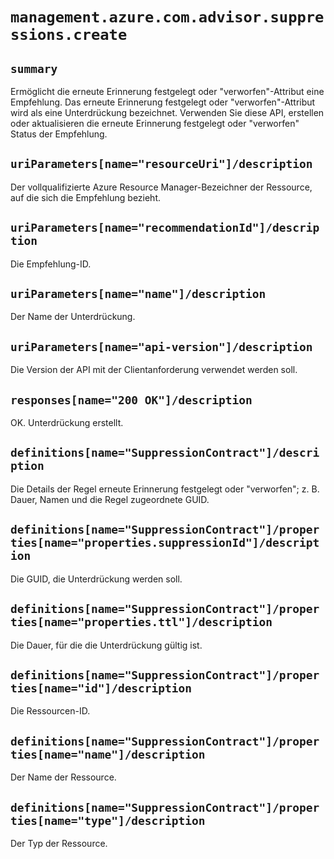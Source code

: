 # `management.azure.com.advisor.suppressions.create`

## `summary`
Ermöglicht die erneute Erinnerung festgelegt oder "verworfen"-Attribut eine Empfehlung. Das erneute Erinnerung festgelegt oder "verworfen"-Attribut wird als eine Unterdrückung bezeichnet. Verwenden Sie diese API, erstellen oder aktualisieren die erneute Erinnerung festgelegt oder "verworfen" Status der Empfehlung.

## `uriParameters[name="resourceUri"]/description`
Der vollqualifizierte Azure Resource Manager-Bezeichner der Ressource, auf die sich die Empfehlung bezieht.

## `uriParameters[name="recommendationId"]/description`
Die Empfehlung-ID.

## `uriParameters[name="name"]/description`
Der Name der Unterdrückung.

## `uriParameters[name="api-version"]/description`
Die Version der API mit der Clientanforderung verwendet werden soll.

## `responses[name="200 OK"]/description`
OK. Unterdrückung erstellt.

## `definitions[name="SuppressionContract"]/description`
Die Details der Regel erneute Erinnerung festgelegt oder "verworfen"; z. B. Dauer, Namen und die Regel zugeordnete GUID.

## `definitions[name="SuppressionContract"]/properties[name="properties.suppressionId"]/description`
  
Die GUID, die Unterdrückung werden soll.

## `definitions[name="SuppressionContract"]/properties[name="properties.ttl"]/description`
  
Die Dauer, für die die Unterdrückung gültig ist.

## `definitions[name="SuppressionContract"]/properties[name="id"]/description`
  
Die Ressourcen-ID.

## `definitions[name="SuppressionContract"]/properties[name="name"]/description`
  
Der Name der Ressource.

## `definitions[name="SuppressionContract"]/properties[name="type"]/description`
  
Der Typ der Ressource.


